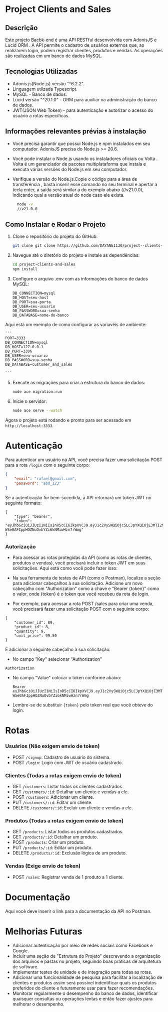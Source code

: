 
# Project Clients and Sales

## Descrição

Este projeto Bacbk-end é uma API RESTful desenvolvida com AdonisJS e Lucid ORM . A API permite o cadastro de usuários externos que, ao realizarem login, podem 
registrar clientes, produtos e vendas. As operações são realizadas em um banco de dados MySQL.

## Tecnologias Utilizadas 
* Adonis.js(Node.js) versão "^6.2.2".
* Linguagem utilzada Typescript.
* MySQL - Banco de dados.
* Lucid versão "^20.1.0" - ORM  para auxiliar na administração do banco de dados.
* JWT(JSON Web Token) -  para autenticação e autorizar o acesso do usuário a rotas específicas.

## Informações relevantes  prévias à instalação

* Você precisa  garantir que possui Node.js e npm instalados em seu computador. AdonisJS precisa do Node.js >= 20.6.

* Você pode instalar o Node.js usando os instaladores oficiais ou Volta . Volta é um gerenciador de pacotes multiplataforma que instala e executa várias versões do Node.js em seu computador.

* Verifique a versão do Node.js.Copie o código para a área de transferência , basta inserir esse comando no seu terminal e apertar a tecla enter, a saída será similar a do exemplo abaixo (//v21.0.0), indicando qual a versão atual do node caso ele exista.

    ```bash
      node -v
      //v21.0.0
    ```

## Como Instalar e Rodar o Projeto

1. Clone o repositório do projeto do GitHub:
    ```bash
    git clone git clone https://github.com/DAYANE1130/project--clients-and-sales.git
    ```
2. Navegue até o diretório do projeto e instale as dependências:
    ```bash
    cd project-clients-and-sales
    npm install
    ```
3. Configure o arquivo .env com as informações do banco de dados MySQL:

     ```
    DB_CONNECTION=mysql
    DB_HOST=seu-host
    DB_PORT=sua-porta
    DB_USER=seu-usuario
    DB_PASSWORD=sua-senha
    DB_DATABASE=nome-do-banco
     
    ```
Aqui está um exemplo de como configurar as variavéis de ambiente:     

    ```
    PORT=3333
    DB_CONNECTION=mysql
    DB_HOST=127.0.0.1
    DB_PORT=3306
    DB_USER=seu-usuario
    DB_PASSWORD=sua-senha
    DB_DATABASE=customer_and_sales
    
    ```
    
5. Execute as migrações para criar a estrutura do banco de dados:
   
    ```bash
    node ace migration:run
    ```
7. Inicie o servidor:
   
    ```bash
    node ace serve --watch
    ```
Agora o projeto está rodando e pronto para ser acessado em `http://localhost:3333`.


# Autenticação

Para autenticar um usuário na API, você precisa fazer uma solicitação POST para a rota `/login` com o seguinte corpo:

```json
{
    "email": "rafael@gmail.com",
    "password": "abd_123"
}
```
Se a autenticação for bem-sucedida, a API retornará um token JWT no seguinte formato:

```
{
    "type": "bearer",
    "token": "eyJhbGciOiJIUzI1NiIsInR5cCI6IkpXVCJ9.eyJ1c2VySWQiOjc5LCJpYXQiOjE3MTI2MTQ1MTF9.SqXgJPZx-WSe0AFIppHOZNuOvbYZi6kNMiwHzn7rWmg"
}
```

### Autorização

* Para acessar as rotas protegidas da API (como as rotas de clientes, produtos e vendas), você precisará incluir o token JWT em suas solicitações. Aqui está como você pode fazer isso:

* Na sua ferramenta de testes de API (como o Postman), localize a seção para adicionar cabeçalhos à sua solicitação.
Adicione um novo cabeçalho com "Authorization" como a chave e "Bearer {token}" como o valor, onde {token} é o token que você recebeu da rota de login.

* Por exemplo, para acessar a rota POST /sales para criar uma venda, você precisará fazer uma solicitação POST com o seguinte corpo:

```
{
    "customer_id": 89,
    "product_id": 8,
    "quantity": 9,
    "unit_price": 99.50
}
```
E adicionar a seguinte cabeçalho à sua solicitação:

* No campo "Key" selecionar "Authorization" 
```
Authorization
```
* No campo "Value" colocar o token conforme abaixo:
  
  ```
  Bearer eyJhbGciOiJIUzI1NiIsInR5cCI6IkpXVCJ9.eyJ1c2VySWQiOjc5LCJpYXQiOjE3MTI6MTQ1MTF9.SqXgJPZx-WSe0AFIppHOZNuOvbYZi6kNMiwHzn7rWmg
  ``` 
* Lembre-se de substituir `{token}` pelo token real que você obteve do login.



# Rotas

### Usuários (Não exigem envio de token)

- POST `/signup`: Cadastro de usuário do sistema. 
- POST `/login`: Login com JWT de usuário cadastrado.

### Clientes (Todas a rotas exigem envio de token)

- GET `/customers`: Listar todos os clientes cadastrados.
- GET `/customers/:id`: Detalhar um cliente e vendas a ele.
- POST `/customers`: Adicionar um cliente.
- PUT `/customers/:id`: Editar um cliente.
- DELETE `/customers/:id`: Excluir um cliente e vendas a ele.

### Produtos (Todas a rotas exigem envio de token)

- GET `/products`: Listar todos os produtos cadastrados.
- GET `/products/:id`: Detalhar um produto.
- POST `/products`: Criar um produto.
- PUT `/products/:id`: Editar um produto.
- DELETE `/products/:id`: Exclusão lógica de um produto.

### Vendas (Exige envio de token)

- POST `/sales`: Registrar venda de 1 produto a 1 cliente.



# Documentação

Aqui você deve inserir o link para a documentação da API no Postman.

# Melhorias Futuras

- Adicionar autenticação por meio de redes sociais como Facebook e Google.
- Incluir uma seção de "Estrutura do Projeto" descrevendo a organização dos arquivos e pastas no projeto, seguindo boas práticas de arquitetura de software.
- Implementar testes de unidade e de integração para todas as rotas.
- Adicionar uma funcionalidade de pesquisa para facilitar a localização de clientes e produtos assim será possivel indentificar quais os produtos preferidos do cliente e futuramente  usar para fazer recomendações.
- Monitorar regularmente o desempenho do banco de dados, identificar quaisquer consultas ou operações lentas e então fazer ajustes para melhorar o desempenho.
